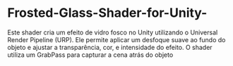 # Frosted-Glass-Shader-for-Unity-
Este shader cria um efeito de vidro fosco no Unity utilizando o Universal Render Pipeline (URP). Ele permite aplicar um desfoque suave ao fundo do objeto e ajustar a transparência, cor, e intensidade do efeito. O shader utiliza um GrabPass para capturar a cena atrás do objeto

